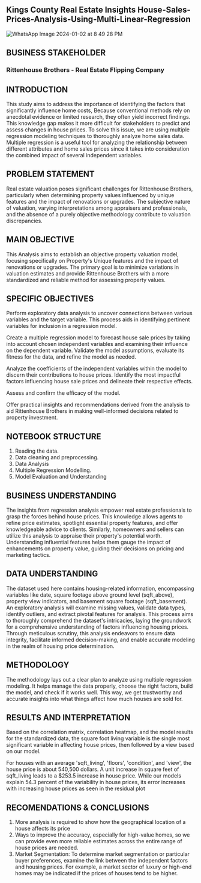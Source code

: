 ## Kings County Real Estate Insights House-Sales-Prices-Analysis-Using-Multi-Linear-Regression
![WhatsApp Image 2024-01-02 at 8 49 28 PM](https://github.com/Rgmoogachiri/dsc-phase-2-project-v2-3/assets/45751215/c526c43b-b8c9-4622-a078-68cc4bb0678a)

## BUSINESS STAKEHOLDER
### Rittenhouse Brothers - Real Estate Flipping Company

## INTRODUCTION

This study aims to address the importance of identifying the factors that significantly influence home costs, Because conventional methods rely on anecdotal evidence or limited research, they often yield incorrect findings. This knowledge gap makes it more difficult for stakeholders to predict and assess changes in house prices. To solve this issue, we are using multiple regression modeling techniques to thoroughly analyze home sales data. Multiple regression is a useful tool for analyzing the relationship between different attributes and home sales prices since it takes into consideration the combined impact of several independent variables.


## PROBLEM STATEMENT

Real estate valuation poses significant challenges for Rittenhouse Brothers, particularly when determining property values influenced by unique features and the impact of renovations or upgrades. The subjective nature of valuation, varying interpretations among appraisers and professionals, and the absence of a purely objective methodology contribute to valuation discrepancies.

## MAIN OBJECTIVE

This Analysis aims to establish an objective property valuation model, focusing specifically on Property's Unique features and the impact of renovations or upgrades. The primary goal is to minimize variations in valuation estimates and provide Rittenhouse Brothers with a more standardized and reliable method for assessing property values.

## SPECIFIC OBJECTIVES

Perform exploratory data analysis to uncover connections between various variables and the target variable. This process aids in identifying pertinent variables for inclusion in a regression model.

Create a multiple regression model to forecast house sale prices by taking into account chosen independent variables and examining their influence on the dependent variable. Validate the model assumptions, evaluate its fitness for the data, and refine the model as needed.

Analyze the coefficients of the independent variables within the model to discern their contributions to house prices. Identify the most impactful factors influencing house sale prices and delineate their respective effects.

Assess and confirm the efficacy of the model.

Offer practical insights and recommendations derived from the analysis to aid Rittenhouse Brothers in making well-informed decisions related to property investment.


## NOTEBOOK STRUCTURE
1. Reading the data.
2. Data cleaning and preprocessing.
3. Data Analysis
4. Multiple Regression Modelling.
5. Model Evaluation and Understanding
   
## BUSINESS UNDERSTANDING

The insights from regression analysis empower real estate professionals to grasp the forces behind house prices. This knowledge allows agents to refine price estimates, spotlight essential property features, and offer knowledgeable advice to clients. Similarly, homeowners and sellers can utilize this analysis to appraise their property's potential worth. Understanding influential features helps them gauge the impact of enhancements on property value, guiding their decisions on pricing and marketing tactics.


## DATA UNDERSTANDING

The dataset used here contains housing-related information, encompassing variables like date, square footage above ground level (sqft_above), property view indicators, and basement square footage (sqft_basement). An exploratory analysis will examine missing values, validate data types, identify outliers, and extract pivotal features for analysis. This process aims to thoroughly comprehend the dataset's intricacies, laying the groundwork for a comprehensive understanding of factors influencing housing prices. Through meticulous scrutiny, this analysis endeavors to ensure data integrity, facilitate informed decision-making, and enable accurate modeling in the realm of housing price determination.

## METHODOLOGY

The methodology lays out a clear plan to analyze using multiple regression modeling. It helps manage the data properly, choose the right factors, build the model, and check if it works well. This way, we get trustworthy and accurate insights into what things affect how much houses are sold for.

## RESULTS AND INTERPRETATION

Based on the correlation matrix, correlation heatmap, and the model results for the standardized data, the square foot living variable is the single most significant variable in affecting house prices, then followed by a view based on our model.

For houses with an average 'sqft_living', 'floors', 'condition', and 'view', the house price is about 540,500 dollars. A unit increase in square feet of sqft_living leads to a $253.5 increase in house price. While our models explain 54.3 percent of the variability in house prices, its error increases with increasing house prices as seen in the residual plot

## RECOMENDATIONS & CONCLUSIONS
1.  More analysis is required to show how the geographical location of a house affects its price
2. Ways to improve the accuracy, especially for high-value homes, so we can provide even more reliable estimates across the entire range of house prices are needed.
3. Market Segmentation: To determine market segmentation or particular buyer preferences, examine the link between the independent factors and housing prices. For example, a market sector of luxury or high-end homes may be indicated if the prices of houses tend to be higher.
